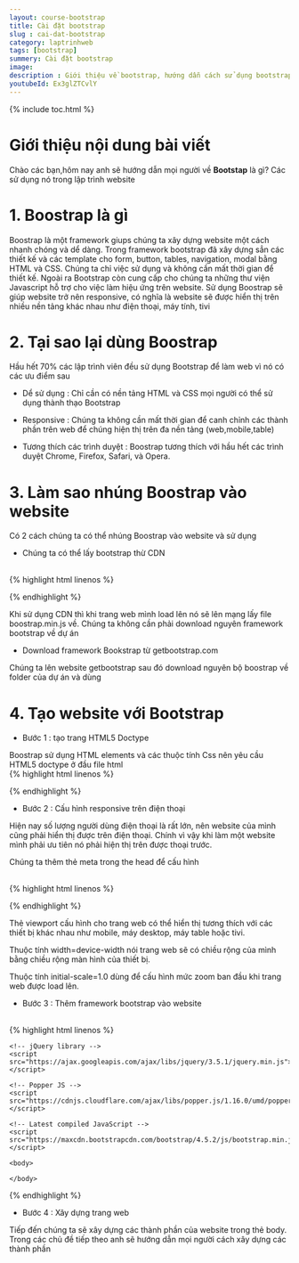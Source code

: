 ```yaml
---
layout: course-bootstrap
title: Cài đặt bootstrap
slug : cai-dat-bootstrap
category: laptrinhweb
tags: [bootstrap]
summery: Cài đặt bootstrap
image:
description : Giới thiệu về bootstrap, hướng dẫn cách sử dụng bootstrap trong lập trình web.
youtubeId: Ex3glZTCvlY
---
```


{% include toc.html %}

# **Giới thiệu nội dung bài viết**

Chào các bạn,hôm nay anh sẽ hướng dẫn mọi người về <b>Bootstap</b> là gì? Các sử dụng nó trong lập trình website 

# **1. Boostrap là gì**

Boostrap là một framework giups chúng ta xây dựng website một cách nhanh chóng và dể dàng. Trong framework bootstrap đã xây dựng sẳn các thiết kế và các template cho form, button, tables, navigation, modal bằng HTML và CSS. Chúng ta chỉ việc sử dụng và không cần mất thời gian để thiết kế. Ngoài ra Bootstrap còn cung cấp cho chúng ta những thư viện Javascript hỗ trợ cho việc làm hiệu ứng trên website. Sử dụng Boostrap sẽ giúp website trở nên responsive, có nghĩa là website sẽ được hiển thị trên nhiều nền tảng khác nhau như điện thoại, máy tính, tivi 

# **2. Tại sao lại dùng Boostrap**

Hầu hết 70% các lập trình viên đều sử dụng Bootstrap để làm web vì nó có các ưu điểm sau

- Dể sử dụng : Chỉ cần có nền tảng HTML và CSS mọi người có thể sử dụng thành thạo Bootstrap

- Responsive : Chúng ta không cần mất thời gian để canh chỉnh các thành phần trên web để chúng hiện thị trên đa nền tảng (web,mobile,table)

- Tương thích các trình duyệt : Boostrap tương thích với hầu hết các trình duyệt Chrome, Firefox, Safari, và Opera.

# **3. Làm sao nhúng Boostrap vào website**

Có 2 cách chúng ta có thể nhúng Boostrap vào website và sử dụng

- Chúng ta có thể lấy bootstrap thừ CDN
<br>
{% highlight html  linenos %}

 <!-- Latest compiled and minified CSS -->
<link rel="stylesheet" href="https://maxcdn.bootstrapcdn.com/bootstrap/4.5.2/css/bootstrap.min.css">

<!-- jQuery library -->
<script src="https://ajax.googleapis.com/ajax/libs/jquery/3.5.1/jquery.min.js"></script>

<!-- Popper JS -->
<script src="https://cdnjs.cloudflare.com/ajax/libs/popper.js/1.16.0/umd/popper.min.js"></script>

<!-- Latest compiled JavaScript -->
<script src="https://maxcdn.bootstrapcdn.com/bootstrap/4.5.2/js/bootstrap.min.js"></script> 

{% endhighlight %}

Khi sử dụng CDN thì khi trang web mình load lên nó sẽ lên mạng lấy file boostrap.min.js về. Chúng ta không cần phải download nguyên framework bootstrap về dự án

- Download framework Bookstrap từ getbootstrap.com

Chúng ta lên website getbootstrap sau đó download nguyên bộ boostrap về folder của dự án và dùng

# **4. Tạo website với Bootstrap**

- Bước 1 : tạo trang HTML5 Doctype

Boostrap sử dụng HTML elements và các thuộc tính Css nên yêu cầu HTML5 doctype ở đầu file html
<br>
{% highlight html  linenos %}

<!DOCTYPE html>
<html lang="en">
  <head>
    <meta charset="utf-8">
  </head>
</html>

{% endhighlight %}

- Bước 2 : Cấu hình responsive trên điện thoại

Hiện nay số lượng người dùng điện thoại là rất lớn, nên website của mình cũng phải hiển thị được trên điện thoại. Chính vì vậy khi làm một website mình phải ưu tiên nó phải hiện thị trên được thoại trước.

Chúng ta thêm thẻ meta trong the head để cấu hình

<br>
{% highlight html  linenos %}

<meta name="viewport" content="width=device-width, initial-scale=1">

{% endhighlight %}

Thẻ viewport cấu hình cho trang web có thể hiển thị tương thích với các thiết bị khác nhau như mobile, máy desktop, máy table hoặc tivi.

Thuộc tính width=device-width nói trang web sẽ có  chiều rộng của mình bằng chiều rộng màn hình của thiết bị.

Thuộc tính initial-scale=1.0 dùng để cấu hình mức zoom ban đầu khi trang web được load lên.

- Bước 3 : Thêm framework bootstrap vào website

<br>
{% highlight html  linenos %}

<!DOCTYPE html>
<html lang="en">
  <head>
    <meta charset="utf-8">
    <meta name="viewport" content="width=device-width, initial-scale=1">
  </head>
   <!-- Latest compiled and minified CSS -->
    <link rel="stylesheet" href="https://maxcdn.bootstrapcdn.com/bootstrap/4.5.2/css/bootstrap.min.css">

    <!-- jQuery library -->
    <script src="https://ajax.googleapis.com/ajax/libs/jquery/3.5.1/jquery.min.js"></script>

    <!-- Popper JS -->
    <script src="https://cdnjs.cloudflare.com/ajax/libs/popper.js/1.16.0/umd/popper.min.js"></script>

    <!-- Latest compiled JavaScript -->
    <script src="https://maxcdn.bootstrapcdn.com/bootstrap/4.5.2/js/bootstrap.min.js"></script> 

    <body>

    </body>

</html>

{% endhighlight %}

- Bước 4 : Xây dựng trang web

Tiếp đến chúng ta sẽ xây dựng các thành phần của website trong thẻ body. Trong các chủ đề tiếp theo anh sẽ hướng dẫn mọi người cách xây dựng các thành phần





